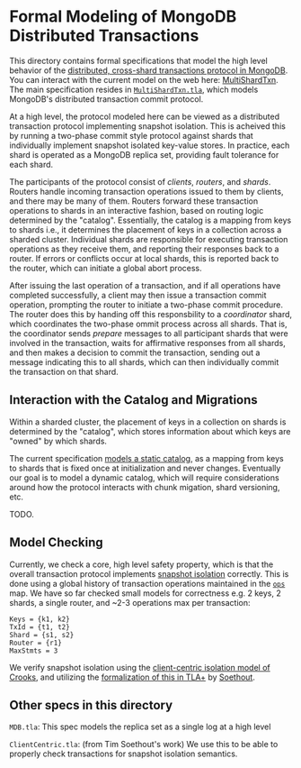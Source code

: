 # Formal Modeling of MongoDB Distributed Transactions

This directory contains formal specifications that model the high level behavior of the [distributed, cross-shard transactions protocol in MongoDB](https://github.com/mongodb/mongo/blob/master/src/mongo/db/s/README_sessions_and_transactions.md#transactions). You can interact with the current model on the web here: [MultiShardTxn](https://will62794.github.io/tla-web/#!/home?specpath=https%3A%2F%2Fraw.githubusercontent.com%2Fmuratdem%2FMDBTLA%2Fmain%2FMultiShardTxn%2FMultiShardTxn.tla&constants%5BKeys%5D=%7Bk1%2Ck2%7D&constants%5BTxId%5D=%7Bt1%2Ct2%7D&constants%5BShard%5D=%7Bs1%2Cs2%7D&constants%5BNoValue%5D=%22NoVal%22&constants%5BWC%5D=%22majority%22&constants%5BRC%5D=%22snapshot%22&constants%5BMaxStmts%5D=2&constants%5BRouter%5D=%7Br1%7D&hiddenVars=epoch%2CcommitIndex%2Clsn%2Coverlap%2Caborted). The main specification resides in [`MultiShardTxn.tla`](MultiShardTxn.tla), which models MongoDB's distributed transaction commit protocol. 

At a high level, the protocol modeled here can be viewed as a distributed transaction protocol implementing snapshot isolation. This is acheived this by running a two-phase commit style protocol against shards that individually implement snapshot isolated key-value stores. In practice, each shard is operated as a MongoDB replica set, providing fault tolerance for each shard.

The participants of the protocol consist of *clients*, *routers*, and *shards*. Routers handle incoming transaction operations issued to them by clients, and there may be many of them. Routers forward these transaction operations to shards in an interactive fashion, based on routing logic determined by the "catalog". Essentially, the catalog is a mapping from keys to shards i.e., it determines the placement of keys in a collection across a sharded cluster. Individual shards are responsible for executing transaction operations as they receive them, and reporting their responses back to a router. If errors or conflicts occur at local shards, this is reported back to the router, which can initiate a global abort process. 

After issuing the last operation of a transaction, and if all operations have completed successfully, a client may then issue a transaction commit operation, prompting the router to initiate a two-phase commit procedure. The router does this by handing off this responsbility to a *coordinator* shard, which coordinates the two-phase ommit process across all shards. That is, the coordinator sends *prepare* messages to all participant shards that were involved in the transaction, waits for affirmative responses from all shards, and then makes a decision to commit the transaction, sending out a message indicating this to all shards, which can then individually commit the transaction on that shard.

## Interaction with the Catalog and Migrations

Within a sharded cluster, the placement of keys in a collection on shards is determined by the "catalog", which stores information about which keys are "owned" by which shards. 

The current specification [models a static catalog](https://github.com/muratdem/MDBTLA/blob/dc5fc9acdfc2f143c183b52558e4646402e0d80c/MultiShardTxn/MultiShardTxn.tla#L121), as a mapping from keys to shards that is fixed once at initialization and never changes. Eventually our goal is to model a dynamic catalog, which will require considerations around how the protocol interacts with chunk migation, shard versioning, etc.

TODO.

## Model Checking

Currently, we check a core, high level safety property, which is that the overall transaction protocol implements [snapshot isolation](https://github.com/muratdem/MDBTLA/blob/3989af405310e74dee45a702be9831e0c6dad7ab/MultiShardTxn/MultiShardTxn.tla#L553-L554) correctly. This is done using a global history of transaction operations maintained in the [`ops`](https://github.com/muratdem/MDBTLA/blob/21d23fc50d391629e0a4d7a31c2cfc851c024a62/MultiShardTxn/MultiShardTxn.tla#L85-L86) map. We have so far checked small models for correctness e.g. 2 keys, 2 shards, a single router, and ~2-3 operations max per transaction:

```
Keys = {k1, k2}
TxId = {t1, t2}
Shard = {s1, s2}
Router = {r1}
MaxStmts = 3
```
We verify snapshot isolation using the [client-centric isolation model of Crooks](https://www.cs.cornell.edu/lorenzo/papers/Crooks17Seeing.pdf), and utilizing the [formalization of this in TLA+](https://github.com/muratdem/MDBTLA/blob/3989af405310e74dee45a702be9831e0c6dad7ab/MultiShardTxn/ClientCentric.tla) by [Soethout](https://link.springer.com/chapter/10.1007/978-3-030-67220-1_4).


## Other specs in this directory

`MDB.tla`: This spec models the replica set as a single log at a high level

`ClientCentric.tla`: (from Tim Soethout's work) We use this to be able to properly check transactions for snapshot isolation semantics.


